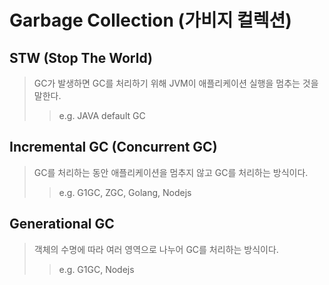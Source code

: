 # Garbage Collection (가비지 컬렉션)

## STW (Stop The World)

> GC가 발생하면 GC를 처리하기 위해 JVM이 애플리케이션 실행을 멈추는 것을 말한다.
>
> > e.g. JAVA default GC

## Incremental GC (Concurrent GC)

> GC를 처리하는 동안 애플리케이션을 멈추지 않고 GC를 처리하는 방식이다.
>
> > e.g. G1GC, ZGC, Golang, Nodejs

## Generational GC

> 객체의 수명에 따라 여러 영역으로 나누어 GC를 처리하는 방식이다.
>
> > e.g. G1GC, Nodejs
